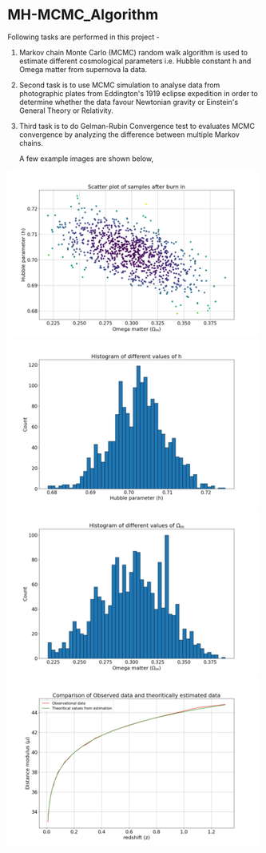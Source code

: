 # MH-MCMC_Algorithm

Following tasks are performed in this project -

1. Markov chain Monte Carlo (MCMC) random walk algorithm is used to estimate different cosmological parameters i.e. Hubble constant h and Omega matter from supernova Ia data.

2. Second task is to use MCMC simulation to analyse data from photographic plates from Eddington's 1919 eclipse expedition in order to determine whether the data favour Newtonian gravity or Einstein's General Theory or Relativity.

3. Third task is to do Gelman-Rubin Convergence test to evaluates MCMC convergence by analyzing the difference between multiple Markov chains.

     A few example images are shown below,

![Image of Photo](https://github.com/KrishangiKashyap/MH-MCMC_Algorithm/blob/main/Burn%20in.png?width=30&height=3)
![Image of Photo](https://github.com/KrishangiKashyap/MH-MCMC_Algorithm/blob/main/hist%20h.png?width=30&height=3)
![Image of Photo](https://github.com/KrishangiKashyap/MH-MCMC_Algorithm/blob/main/hist%20omega%20matter.png?width=30&height=3)
![Image of Photo](https://github.com/KrishangiKashyap/MH-MCMC_Algorithm/blob/main/Comparision.png?width=30&height=3)

   
